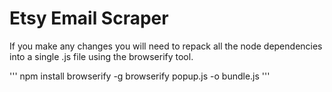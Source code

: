 # Etsy Email Scraper

If you make any changes you will need to repack all the node dependencies into a single .js file using the browserify tool. 

'''
npm install browserify -g
browserify popup.js -o bundle.js
'''